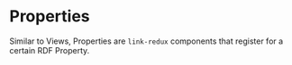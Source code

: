 # Properties

Similar to Views, Properties are `link-redux` components that register for a certain RDF Property.
